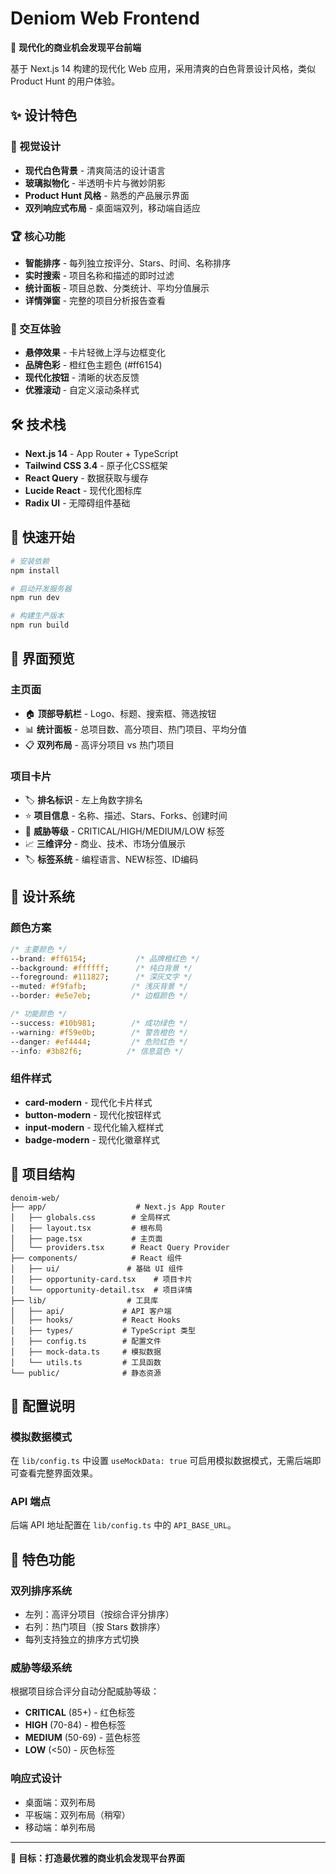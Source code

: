 # Deniom Web Frontend

🚀 **现代化的商业机会发现平台前端**

基于 Next.js 14 构建的现代化 Web 应用，采用清爽的白色背景设计风格，类似 Product Hunt 的用户体验。

## ✨ 设计特色

### 🎨 视觉设计
- **现代白色背景** - 清爽简洁的设计语言
- **玻璃拟物化** - 半透明卡片与微妙阴影
- **Product Hunt 风格** - 熟悉的产品展示界面
- **双列响应式布局** - 桌面端双列，移动端自适应

### 🏆 核心功能
- **智能排序** - 每列独立按评分、Stars、时间、名称排序
- **实时搜索** - 项目名称和描述的即时过滤
- **统计面板** - 项目总数、分类统计、平均分值展示
- **详情弹窗** - 完整的项目分析报告查看

### 🎯 交互体验
- **悬停效果** - 卡片轻微上浮与边框变化
- **品牌色彩** - 橙红色主题色 (#ff6154)
- **现代化按钮** - 清晰的状态反馈
- **优雅滚动** - 自定义滚动条样式

## 🛠 技术栈

- **Next.js 14** - App Router + TypeScript
- **Tailwind CSS 3.4** - 原子化CSS框架
- **React Query** - 数据获取与缓存
- **Lucide React** - 现代化图标库
- **Radix UI** - 无障碍组件基础

## 🚀 快速开始

```bash
# 安装依赖
npm install

# 启动开发服务器
npm run dev

# 构建生产版本
npm run build
```

## 📱 界面预览

### 主页面
- 🏠 **顶部导航栏** - Logo、标题、搜索框、筛选按钮
- 📊 **统计面板** - 总项目数、高分项目、热门项目、平均分值
- 📋 **双列布局** - 高评分项目 vs 热门项目

### 项目卡片
- 🏷️ **排名标识** - 左上角数字排名
- ⭐ **项目信息** - 名称、描述、Stars、Forks、创建时间
- 🎯 **威胁等级** - CRITICAL/HIGH/MEDIUM/LOW 标签
- 📈 **三维评分** - 商业、技术、市场分值展示
- 🏷️ **标签系统** - 编程语言、NEW标签、ID编码

## 🎨 设计系统

### 颜色方案
```css
/* 主要颜色 */
--brand: #ff6154;           /* 品牌橙红色 */
--background: #ffffff;      /* 纯白背景 */
--foreground: #111827;      /* 深灰文字 */
--muted: #f9fafb;          /* 浅灰背景 */
--border: #e5e7eb;         /* 边框颜色 */

/* 功能颜色 */
--success: #10b981;        /* 成功绿色 */
--warning: #f59e0b;        /* 警告橙色 */
--danger: #ef4444;         /* 危险红色 */
--info: #3b82f6;          /* 信息蓝色 */
```

### 组件样式
- **card-modern** - 现代化卡片样式
- **button-modern** - 现代化按钮样式
- **input-modern** - 现代化输入框样式
- **badge-modern** - 现代化徽章样式

## 📂 项目结构

```
denoim-web/
├── app/                    # Next.js App Router
│   ├── globals.css        # 全局样式
│   ├── layout.tsx         # 根布局
│   ├── page.tsx           # 主页面
│   └── providers.tsx      # React Query Provider
├── components/            # React 组件
│   ├── ui/               # 基础 UI 组件
│   ├── opportunity-card.tsx    # 项目卡片
│   └── opportunity-detail.tsx  # 项目详情
├── lib/                  # 工具库
│   ├── api/             # API 客户端
│   ├── hooks/           # React Hooks
│   ├── types/           # TypeScript 类型
│   ├── config.ts        # 配置文件
│   ├── mock-data.ts     # 模拟数据
│   └── utils.ts         # 工具函数
└── public/              # 静态资源
```

## 🔧 配置说明

### 模拟数据模式
在 `lib/config.ts` 中设置 `useMockData: true` 可启用模拟数据模式，无需后端即可查看完整界面效果。

### API 端点
后端 API 地址配置在 `lib/config.ts` 中的 `API_BASE_URL`。

## 🌟 特色功能

### 双列排序系统
- 左列：高评分项目（按综合评分排序）
- 右列：热门项目（按 Stars 数排序）
- 每列支持独立的排序方式切换

### 威胁等级系统
根据项目综合评分自动分配威胁等级：
- **CRITICAL** (85+) - 红色标签
- **HIGH** (70-84) - 橙色标签  
- **MEDIUM** (50-69) - 蓝色标签
- **LOW** (<50) - 灰色标签

### 响应式设计
- 桌面端：双列布局
- 平板端：双列布局（稍窄）
- 移动端：单列布局

---

🎯 **目标：打造最优雅的商业机会发现平台界面**
